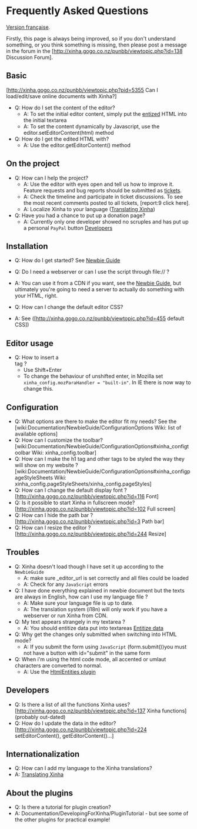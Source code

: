 # Frequently Asked Questions

[Version française](FrequentlyAskedQuestionsFrance.html).

Firstly, this page is always being improved, so if you don't understand something, or you think something is missing, then please post a message in the forum in the [http://xinha.gogo.co.nz/punbb/viewtopic.php?id=138 Discussion Forum].

## Basic
[http://xinha.gogo.co.nz/punbb/viewtopic.php?pid=5355 Can I load/edit/save online documents with Xinha?]

 * Q: How do I set the content of the editor?
   * A: To set the initial editor content, simply put the [entized](Documentation/NewbieGuide/Entize.html) HTML into the initial textarea
   * A: To set the content dynamically by Javascript, use the editor.setEditorContent(html) method
 * Q: How do I get the edited HTML with?
   * A: Use the editor.getEditorContent() method

## On the project

 * Q: How can I help the project?
   * A: Use the editor with eyes open and tell us how to improve it. Feature requests and bug reports should be submitted as [tickets](Tickets.html).
   * A: Check the timeline and participate in ticket discussions. To see the most recent comments posted to all tickets, [report:9 click here].
   * A: Localize Xinha to your language ([Translating Xinha](Documentation/DevelopingForXinha/Translating.html))
 * Q: Have you had a chance to put up a donation page?
   * A: Currently only one developer showed no scruples and has put up a personal `PayPal` button [Developers](Developers.html)

## Installation
 
 * Q: How do I get started? See [Newbie Guide](Documentation/NewbieGuide.html)

 * Q: Do I need a webserver or can I use the script through file:// ?
 * A: You can use it from a CDN if you want, see the [Newbie Guide](Documentation/NewbieGuide.html), but ultimately you're going to need a server to actually do something with your HTML, right.

 * Q: How can I change the default editor CSS? 
 * A: See ([http://xinha.gogo.co.nz/punbb/viewtopic.php?id=455 default CSS])

## Editor usage

 * Q: How to insert a <br> tag ?
   * Use Shift+Enter
   * To change the behaviour of unshifted enter, in Mozilla set `xinha_config.mozParaHandler = "built-in"`. In IE there is now way to change this.

## Configuration

 * Q: What options are there to make the editor fit my needs? See the [wiki:Documentation/NewbieGuide/ConfigurationOptions Wiki: list of available options]
 * Q: How can I customize the toolbar? [wiki:Documentation/NewbieGuide/ConfigurationOptions#xinha_configtoolbar Wiki: xinha_config.toolbar]
 * Q: How can I make the h1 tag and other tags to be styled the way they will show on my website ? [wiki:Documentation/NewbieGuide/ConfigurationOptions#xinha_configpageStyleSheets Wiki: xinha_config.pageStyleSheets/xinha_config.pageStyles]
 * Q: How can I change the default display font ? [http://xinha.gogo.co.nz/punbb/viewtopic.php?id=116 Font]
 * Q: Is it possible to start Xinha in fullscreen mode? [http://xinha.gogo.co.nz/punbb/viewtopic.php?id=102 Full screen]
 * Q: How can I hide the path bar ? [http://xinha.gogo.co.nz/punbb/viewtopic.php?id=3 Path bar]
 * Q: How can I resize the editor ? [http://xinha.gogo.co.nz/punbb/viewtopic.php?id=244 Resize]

 
## Troubles

 * Q: Xinha doesn't load though I have set it up according to the `NewbieGuide` 
   * A: make sure _editor_url is set correctly and all files could be loaded 
   * A: Check for any `JavaScript` errors 
 * Q: I have done everything explained in newbie document but the texts are always in English, how can I use my language file ?
   * A: Make sure your language file is up to date.
   * A: The translation system (i18n) will only work if you have a webserver or run Xinha from CDN.
 * Q: My text appears strangely in my textarea ?
   * A: You should entitize data put into textareas [Entitize data](Documentation/NewbieGuide/Entize.html)
 * Q: Why get the changes only submitted when switching into HTML mode?
   * A: If you submit the form using `JavaScript` (form.submit())you must not have a button with id="submit" in the same form
 * Q: When i'm using the html code mode, all accented or umlaut characters are converted to normal.
   * A: Use the [HtmlEntities plugin](Documentation/Plugins/HtmlEntities.html) 

## Developers

 * Q: Is there a list of all the functions Xinha uses? [http://xinha.gogo.co.nz/punbb/viewtopic.php?id=137 Xinha functions] (probably out-dated)
 * Q: How do I update the data in the editor? [http://xinha.gogo.co.nz/punbb/viewtopic.php?id=224 setEditorContent(), getEditorContent()...]

## Internationalization

 * Q: How can I add my language to the Xinha translations?
 * A: [Translating Xinha](Documentation/DevelopingForXinha/Translating.html)

## About the plugins

 * Q: Is there a tutorial for plugin creation?
 * A: Documentation/DevelopingForXinha/PluginTutorial - but see some of the other plugins for practical example!
